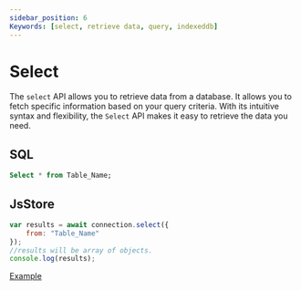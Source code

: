 ```yaml
---
sidebar_position: 6
Keywords: [select, retrieve data, query, indexeddb]
---
```


# Select

The `select` API allows you to retrieve data from a database. It allows you to fetch specific information based on your query criteria. With its intuitive syntax and flexibility, the `Select` API makes it easy to retrieve the data you need.

## SQL

```sql
Select * from Table_Name;
```

## JsStore

```js
var results = await connection.select({
    from: "Table_Name"
});
//results will be array of objects.
console.log(results);
```

<p class="text--center">
    <a class="button button--info" target="_blank" href="https://ujjwalguptaofficial.github.io/idbstudio/?db=Demo&query=select(%7B%0A%20%20%20%20from%3A%20%22Customers%22%0A%7D)%3B%0A">Example</a>
</p>
